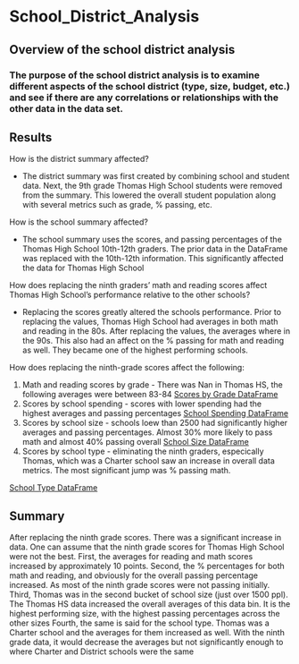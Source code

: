 # School_District_Analysis

## Overview of the school district analysis

### The purpose of the school district analysis is to examine different aspects of the school district (type, size, budget, etc.) and see if there are any correlations or relationships with the other data in the data set.

## Results

How is the district summary affected?
- The district summary was first created by combining school and student data. Next, the 9th grade Thomas High School students were removed from the summary. This lowered the overall student population along with several metrics such as grade, % passing, etc.

How is the school summary affected?
- The school summary uses the scores, and passing percentages of the Thomas High School 10th-12th graders. The prior data in the DataFrame was replaced with the 10th-12th information. This significantly affected the data for Thomas High School

How does replacing the ninth graders’ math and reading scores affect Thomas High School’s performance relative to the other schools?
- Replacing the scores greatly altered the schools performance. Prior to replacing the values, Thomas High School had averages in both math and reading in the 80s. After replacing the values, the averages where in the 90s. This also had an affect on the % passing for math and reading as well. They became one of the highest performing schools.

How does replacing the ninth-grade scores affect the following:
1. Math and reading scores by grade - There was Nan in Thomas HS, the following averages were between 83-84
[Scores by Grade DataFrame](https://github.com/mbugyis/School_District_Analysis/blob/main/Resources/scores_by_grade.png)
2. Scores by school spending - scores with lower spending had the highest averages and passing percentages
[School Spending DataFrame](https://github.com/mbugyis/School_District_Analysis/blob/main/Resources/school_spending.png)
3. Scores by school size - schools loew than 2500 had significantly higher averages and passing percentages. Almost 30% more likely to pass math and almost 40% passing overall
[School Size DataFrame](https://github.com/mbugyis/School_District_Analysis/blob/main/Resources/school_size.png)
4. Scores by school type - eliminating the ninth graders, especically Thomas, which was a Charter school saw an increase in overall data metrics. The most significant jump was % passing math.

[School Type DataFrame](https://github.com/mbugyis/School_District_Analysis/blob/main/Resources/school_type.png)


## Summary
After replacing the ninth grade scores. There was a significant increase in data. One can assume that the ninth grade scores for Thomas High School were not the best. 
First, the averages for reading and math scores increased by approximately 10 points.
Second, the % percentages for both math and reading, and obviously for the overall passing percentage increased. As most of the ninth grade scores were not passing initially.
Third, Thomas was in the second bucket of school size (just over 1500 ppl). The Thomas HS data increased the overall averages of this data bin. It is the highest performing size, with the highest passing percentages across the other sizes
Fourth, the same is said for the school type. Thomas was a Charter school and the averages for them increased as well. With the ninth grade data, it would decrease the averages but not significantly enough to where Charter and District schools were the same

